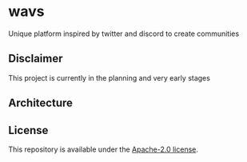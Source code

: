 # wavs

Unique platform inspired by twitter and discord to create communities

## Disclaimer

This project is currently in the planning and very early stages

## Architecture

## License

This repository is available under the [Apache-2.0 license](./LICENSE).
